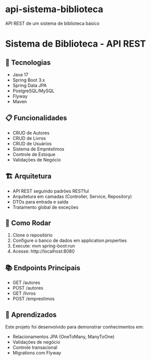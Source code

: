 # api-sistema-biblioteca
API REST de um sistema de biblioteca básico

# Sistema de Biblioteca - API REST

## 🚀 Tecnologias
- Java 17
- Spring Boot 3.x
- Spring Data JPA
- PostgreSQL/MySQL
- Flyway
- Maven

## 📋 Funcionalidades
- CRUD de Autores
- CRUD de Livros
- CRUD de Usuários
- Sistema de Empréstimos
- Controle de Estoque
- Validações de Negócio

## 🏗️ Arquitetura
- API REST seguindo padrões RESTful
- Arquitetura em camadas (Controller, Service, Repository)
- DTOs para entrada e saída
- Tratamento global de exceções


## 🔧 Como Rodar
1. Clone o repositório
2. Configure o banco de dados em application.properties
3. Execute: mvn spring-boot:run
4. Acesse: http://localhost:8080

## 📚 Endpoints Principais
- GET    /autores
- POST   /autores
- GET    /livros
- POST   /emprestimos


## 🎯 Aprendizados
Este projeto foi desenvolvido para demonstrar conhecimentos em:
- Relacionamentos JPA (OneToMany, ManyToOne)
- Validações de negócio
- Controle transacional
- Migrations com Flyway
